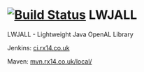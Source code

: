 [![Build Status](http://img.shields.io/jenkins/s/http/ci.rx14.co.uk/job/Thog/LWJALL.svg?style=flat-square)](http://ci.rx14.co.uk/job/Thog/job/LWJALL/)
LWJALL
=====

LWJALL - Lightweight Java OpenAL Library


Jenkins: [ci.rx14.co.uk](http://ci.rx14.co.uk/)

Maven: [mvn.rx14.co.uk/local/](http://mvn.rx14.co.uk/local/)
